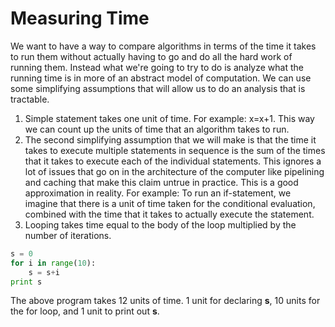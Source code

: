 # Measuring Time

We want to have a way to compare algorithms in terms of the time it takes to run them without actually having to go and do all the hard work of running them. Instead what we're going to try to do is analyze what the running time is in more of an abstract model of computation. We can use some simplifying assumptions that will allow us to do an analysis that is tractable.

1. Simple statement takes one unit of time. For example: x=x+1. This way we can count up the units of time that an algorithm takes to run.
2. The second simplifying assumption that we will make is that the time it takes to execute multiple statements in sequence is the sum of the times that it takes to execute each of the individual statements. This ignores a lot of issues that go on in the architecture of the computer like pipelining and caching that make this claim untrue in practice. This is a good approximation in reality. For example: To run an if-statement, we imagine that there is a unit of time taken for the conditional evaluation, combined with the time that it takes to actually execute the statement.
3. Looping takes time equal to the body of the loop multiplied by the number of iterations.

```python
s = 0
for i in range(10):
	s = s+i
print s
```

The above program takes 12 units of time. 1 unit for declaring **s**, 10 units for the for loop, and 1 unit to print out **s**.
